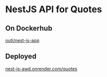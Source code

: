 # NestJS API for Quotes

## On Dockerhub

[outi/nest-js-app](https://hub.docker.com/r/outi/nest-js-app)

## Deployed

[nest-js-awd.onrender.com/quotes](https://nest-js-awd.onrender.com/quotes)

